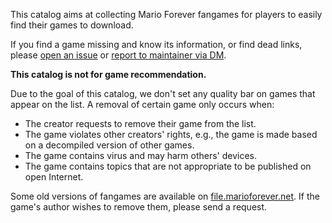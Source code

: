 This catalog aims at collecting Mario Forever fangames for players to easily find their games to download. 

If you find a game missing and know its information, or find dead links, please [open an issue](https://github.com/MarioForeverCommunity/download-site-next/issues/new/choose) or [report to maintainer via DM](discord://-/users/406048815460646912).

**This catalog is not for game recommendation.**

Due to the goal of this catalog, we don't set any quality bar on games that appear on the list. A removal of certain game only occurs when:

- The creator requests to remove their game from the list.
- The game violates other creators' rights, e.g., the game is made based on a decompiled version of other games.
- The game contains virus and may harm others' devices.
- The game contains topics that are not appropriate to be published on open Internet.

Some old versions of fangames are available on [file.marioforever.net](https://file.marioforever.net/mario-forever/games/). If the game's author wishes to remove them, please send a request.
